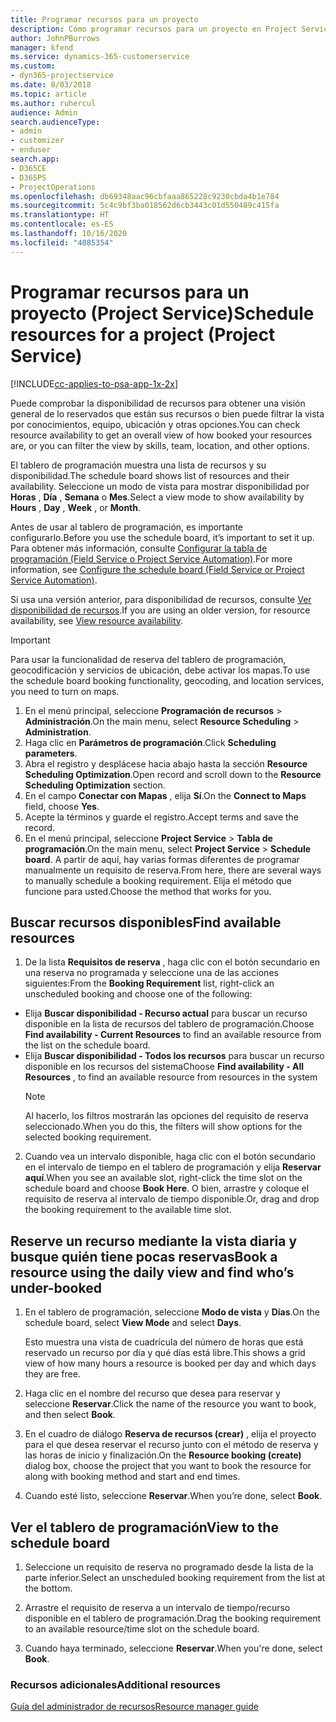 ```yaml
---
title: Programar recursos para un proyecto
description: Cómo programar recursos para un proyecto en Project Service
author: JohnPBurrows
manager: kfend
ms.service: dynamics-365-customerservice
ms.custom:
- dyn365-projectservice
ms.date: 8/03/2018
ms.topic: article
ms.author: ruhercul
audience: Admin
search.audienceType:
- admin
- customizer
- enduser
search.app:
- D365CE
- D365PS
- ProjectOperations
ms.openlocfilehash: db69348aac96cbfaaa865228c9230cbda4b1e784
ms.sourcegitcommit: 5c4c9bf3ba018562d6cb3443c01d550489c415fa
ms.translationtype: HT
ms.contentlocale: es-ES
ms.lasthandoff: 10/16/2020
ms.locfileid: "4085354"
---
```

# <a name="schedule-resources-for-a-project-project-service"></a><span data-ttu-id="5c58e-103">Programar recursos para un proyecto (Project Service)</span><span class="sxs-lookup"><span data-stu-id="5c58e-103">Schedule resources for a project (Project Service)</span></span>

[!INCLUDE[cc-applies-to-psa-app-1x-2x](../includes/cc-applies-to-psa-app-1x-2x.md)]

<span data-ttu-id="5c58e-104">Puede comprobar la disponibilidad de recursos para obtener una visión general de lo reservados que están sus recursos o bien puede filtrar la vista por conocimientos, equipo, ubicación y otras opciones.</span><span class="sxs-lookup"><span data-stu-id="5c58e-104">You can check resource availability to get an overall view of how booked your resources are, or you can filter the view by skills, team, location, and other options.</span></span>  
  
<span data-ttu-id="5c58e-105">El tablero de programación muestra una lista de recursos y su disponibilidad.</span><span class="sxs-lookup"><span data-stu-id="5c58e-105">The schedule board shows list of resources and their availability.</span></span> <span data-ttu-id="5c58e-106">Seleccione un modo de vista para mostrar disponibilidad por **Horas** , **Día** , **Semana** o **Mes**.</span><span class="sxs-lookup"><span data-stu-id="5c58e-106">Select a view mode to show availability by **Hours** , **Day** , **Week** , or **Month**.</span></span>  
  
<span data-ttu-id="5c58e-107">Antes de usar al tablero de programación, es importante configurarlo.</span><span class="sxs-lookup"><span data-stu-id="5c58e-107">Before you use the schedule board, it’s important to set it up.</span></span> <span data-ttu-id="5c58e-108">Para obtener más información, consulte [Configurar la tabla de programación (Field Service o Project Service Automation)](https://docs.microsoft.com/dynamics365/field-service/configure-schedule-board).</span><span class="sxs-lookup"><span data-stu-id="5c58e-108">For more information, see [Configure the schedule board (Field Service or Project Service Automation)](https://docs.microsoft.com/dynamics365/field-service/configure-schedule-board).</span></span>
  
<span data-ttu-id="5c58e-109">Si usa una versión anterior, para disponibilidad de recursos, consulte [Ver disponibilidad de recursos](../psa/view-resource-availability.md).</span><span class="sxs-lookup"><span data-stu-id="5c58e-109">If you are using an older version, for resource availability, see [View resource availability](../psa/view-resource-availability.md).</span></span>  

> [!IMPORTANT]
>  <span data-ttu-id="5c58e-110">Para usar la funcionalidad de reserva del tablero de programación, geocodificación y servicios de ubicación, debe activar los mapas.</span><span class="sxs-lookup"><span data-stu-id="5c58e-110">To use the schedule board booking functionality, geocoding, and location services, you need to turn on maps.</span></span>  
> 
> 1. <span data-ttu-id="5c58e-111">En el menú principal, seleccione **Programación de recursos** > **Administración**.</span><span class="sxs-lookup"><span data-stu-id="5c58e-111">On the main menu, select **Resource Scheduling** > **Administration**.</span></span>  
> 2. <span data-ttu-id="5c58e-112">Haga clic en **Parámetros de programación**.</span><span class="sxs-lookup"><span data-stu-id="5c58e-112">Click **Scheduling parameters**.</span></span>  
> 3. <span data-ttu-id="5c58e-113">Abra el registro y desplácese hacia abajo hasta la sección **Resource Scheduling Optimization**.</span><span class="sxs-lookup"><span data-stu-id="5c58e-113">Open record and scroll down to the **Resource Scheduling Optimization** section.</span></span>  
> 4. <span data-ttu-id="5c58e-114">En el campo **Conectar con Mapas** , elija **Sí**.</span><span class="sxs-lookup"><span data-stu-id="5c58e-114">On the **Connect to Maps** field, choose **Yes**.</span></span>  
> 5. <span data-ttu-id="5c58e-115">Acepte la términos y guarde el registro.</span><span class="sxs-lookup"><span data-stu-id="5c58e-115">Accept terms and save the record.</span></span>  
> 6. <span data-ttu-id="5c58e-116">En el menú principal, seleccione **Project Service** > **Tabla de programación**.</span><span class="sxs-lookup"><span data-stu-id="5c58e-116">On the main menu, select **Project Service** > **Schedule board**.</span></span> <span data-ttu-id="5c58e-117">A partir de aquí, hay varias formas diferentes de programar manualmente un requisito de reserva.</span><span class="sxs-lookup"><span data-stu-id="5c58e-117">From here, there are several ways to manually schedule a booking requirement.</span></span> <span data-ttu-id="5c58e-118">Elija el método que funcione para usted.</span><span class="sxs-lookup"><span data-stu-id="5c58e-118">Choose the method that works for you.</span></span>
  
## <a name="find-available-resources"></a><span data-ttu-id="5c58e-119">Buscar recursos disponibles</span><span class="sxs-lookup"><span data-stu-id="5c58e-119">Find available resources</span></span>

1.  <span data-ttu-id="5c58e-120">De la lista **Requisitos de reserva** , haga clic con el botón secundario en una reserva no programada y seleccione una de las acciones siguientes:</span><span class="sxs-lookup"><span data-stu-id="5c58e-120">From the **Booking Requirement** list, right-click an unscheduled booking and choose one of the following:</span></span>  
  
- <span data-ttu-id="5c58e-121">Elija **Buscar disponibilidad - Recurso actual** para buscar un recurso disponible en la lista de recursos del tablero de programación.</span><span class="sxs-lookup"><span data-stu-id="5c58e-121">Choose **Find availability - Current Resources** to find an available resource from the list on the schedule board.</span></span>  
- <span data-ttu-id="5c58e-122">Elija **Buscar disponibilidad - Todos los recursos** para buscar un recurso disponible en los recursos del sistema</span><span class="sxs-lookup"><span data-stu-id="5c58e-122">Choose **Find availability - All Resources** , to find an available resource from resources in the system</span></span>  
   > [!NOTE]
   >  <span data-ttu-id="5c58e-123">Al hacerlo, los filtros mostrarán las opciones del requisito de reserva seleccionado.</span><span class="sxs-lookup"><span data-stu-id="5c58e-123">When you do this, the filters will show options for the selected booking requirement.</span></span>  
  
2. <span data-ttu-id="5c58e-124">Cuando vea un intervalo disponible, haga clic con el botón secundario en el intervalo de tiempo en el tablero de programación y elija **Reservar aquí**.</span><span class="sxs-lookup"><span data-stu-id="5c58e-124">When you see an available slot, right-click the time slot on the schedule board and choose **Book Here**.</span></span> <span data-ttu-id="5c58e-125">O bien, arrastre y coloque el requisito de reserva al intervalo de tiempo disponible.</span><span class="sxs-lookup"><span data-stu-id="5c58e-125">Or, drag and drop the booking requirement to the available time slot.</span></span>  
  

## <a name="book-a-resource-using-the-daily-view-and-find-whos-under-booked"></a><span data-ttu-id="5c58e-126">Reserve un recurso mediante la vista diaria y busque quién tiene pocas reservas</span><span class="sxs-lookup"><span data-stu-id="5c58e-126">Book a resource using the daily view and find who’s under-booked</span></span>
  
1.  <span data-ttu-id="5c58e-127">En el tablero de programación, seleccione **Modo de vista** y **Días**.</span><span class="sxs-lookup"><span data-stu-id="5c58e-127">On the schedule board, select **View Mode** and select **Days**.</span></span>  
  
    <span data-ttu-id="5c58e-128">Esto muestra una vista de cuadrícula del número de horas que está reservado un recurso por día y qué días está libre.</span><span class="sxs-lookup"><span data-stu-id="5c58e-128">This shows a grid view of how many hours a resource is booked per day and which days they are free.</span></span>  
  
2.  <span data-ttu-id="5c58e-129">Haga clic en el nombre del recurso que desea para reservar y seleccione **Reservar**.</span><span class="sxs-lookup"><span data-stu-id="5c58e-129">Click the name of the resource you want to book, and then select **Book**.</span></span>  
  
3.  <span data-ttu-id="5c58e-130">En el cuadro de diálogo **Reserva de recursos (crear)** , elija el proyecto para el que desea reservar el recurso junto con el método de reserva y las horas de inicio y finalización.</span><span class="sxs-lookup"><span data-stu-id="5c58e-130">On the **Resource booking (create)** dialog box, choose the project that you want to book the resource for along with booking method and start and end times.</span></span>  
  
4.  <span data-ttu-id="5c58e-131">Cuando esté listo, seleccione **Reservar**.</span><span class="sxs-lookup"><span data-stu-id="5c58e-131">When you’re done, select **Book**.</span></span>  
  
## <a name="view-to-the-schedule-board"></a><span data-ttu-id="5c58e-132">Ver el tablero de programación</span><span class="sxs-lookup"><span data-stu-id="5c58e-132">View to the schedule board</span></span>
  
1.  <span data-ttu-id="5c58e-133">Seleccione un requisito de reserva no programado desde la lista de la parte inferior.</span><span class="sxs-lookup"><span data-stu-id="5c58e-133">Select an unscheduled booking requirement from the list at the bottom.</span></span>  
  
2.  <span data-ttu-id="5c58e-134">Arrastre el requisito de reserva a un intervalo de tiempo/recurso disponible en el tablero de programación.</span><span class="sxs-lookup"><span data-stu-id="5c58e-134">Drag the booking requirement to an available resource/time slot on the schedule board.</span></span>  
  
3.  <span data-ttu-id="5c58e-135">Cuando haya terminado, seleccione **Reservar**.</span><span class="sxs-lookup"><span data-stu-id="5c58e-135">When you're done, select **Book**.</span></span>  
  
### <a name="additional-resources"></a><span data-ttu-id="5c58e-136">Recursos adicionales</span><span class="sxs-lookup"><span data-stu-id="5c58e-136">Additional resources</span></span>  
 [<span data-ttu-id="5c58e-137">Guía del administrador de recursos</span><span class="sxs-lookup"><span data-stu-id="5c58e-137">Resource manager guide</span></span>](../psa/resource-manager-guide.md)
